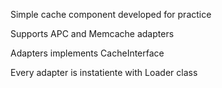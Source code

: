 Simple cache component developed for practice 

Supports APC and Memcache adapters

Adapters implements CacheInterface

Every adapter is instatiente with Loader class

